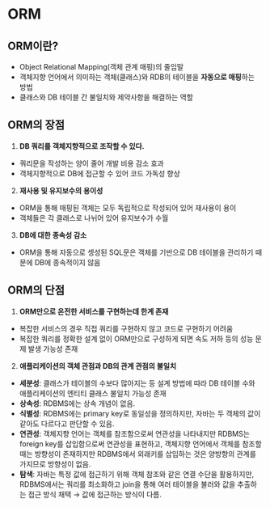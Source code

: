 # ORM
## ORM이란?
- Object Relational Mapping(객체 관계 매핑)의 줄임말
- 객체지향 언어에서 의미하는 객체(클래스)와 RDB의 테이블을 **자동으로 매핑**하는 방법
- 클래스와 DB 테이블 간 불일치와 제약사항을 해결하는 역할

## ORM의 장점
1. **DB 쿼리를 객체지향적으로 조작할 수 있다.**
 - 쿼리문을 작성하는 양이 줄어 개발 비용 감소 효과
 - 객체지향적으로 DB에 접근할 수 있어 코드 가독성 향상
2. **재사용 및 유지보수의 용이성**
 - ORM을 통해 매핑된 객체는 모두 독립적으로 작성되어 있어 재사용이 용이
 - 객체들은 각 클래스로 나뉘어 있어 유지보수가 수월
3. **DB에 대한 종속성 감소**
 - ORM을 통해 자동으로 셍성된 SQL문은 객체를 기반으로 DB 테이블을 관리하기 때문에 DB에 종속적이지 않음
 
 ## ORM의 단점
 1. **ORM만으로 온전한 서비스를 구현하는데 한계 존재**
  - 복잡한 서비스의 경우 직접 쿼리를 구현하지 않고 코드로 구현하기 어려움
  - 복잡한 쿼리를 정확한 설계 없이 ORM만으로 구성하게 되면 속도 저하 등의 성능 문제 발생 가능성 존재
 2. **애플리케이션의 객체 관점과 DB의 관계 관점의 불일치**
  - **세분성**: 클래스가 테이블의 수보다 많아지는 등 설계 방법에 따라 DB 테이블 수와 애플리케이션의 엔티티 클래스 불일치 가능성 존재
  - **상속성**: RDBMS에는 상속 개념이 없음.
  - **식별성**: RDBMS에는 primary key로 동일성을 정의하지만, 자바는 두 객체의 값이 같아도 다르다고 판단할 수 있음.
  - **연관성**: 객체지향 언어는 객체를 참조함으로써 연관성을 나타내지만 RDBMS는 foreign key를 삽입함으로써 연관성을 표현하고, 객체지향 언어에서 객체를 참조할 때는 방향성이 존재하지만 RDBMS에서 외래키를 삽입하는 것은 양방향의 관계를 가지므로 방향성이 없음.
  - **탐색**: 자바는 특정 값에 접근하기 위해 객체 참조와 같은 연결 수단을 활용하지만, RDBMS에서는 쿼리를 최소화하고 join을 통해 여러 테이블을 불러와 값을 추출하는 접근 방식 채택 → 값에 접근하는 방식이 다름.
